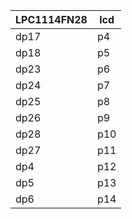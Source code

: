 |LPC1114FN28|    lcd    |
|-----------|-----------|
|dp17       |p4         |
|dp18       |p5         |
|dp23       |p6         |
|dp24       |p7         |
|dp25       |p8         |
|dp26       |p9         |
|dp28       |p10        |
|dp27       |p11        |
|dp4        |p12        |
|dp5        |p13        |
|dp6        |p14        |
